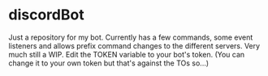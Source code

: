 # discordBot
Just a repository for my bot. Currently has a few commands, some event listeners and allows prefix command changes to the different servers.
Very much still a WIP.
Edit the TOKEN variable to your bot's token. (You can change it to your own token but that's against the TOs so...)
